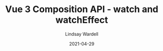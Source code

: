 ---
url: "https://labs.thisdot.co/blog/vue-3-composition-api-watch-and-watcheffect"
date: 2021-04-29
title: "Vue 3 Composition API - watch and watchEffect"
author: "Lindsay Wardell"
image: "/blog/vue-watch-watcheffect.png"
tags:
  - Vue
  - Javascript
  - Web Development
snippet: 
---